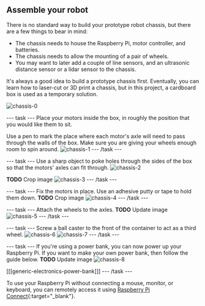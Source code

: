 ## Assemble your robot

There is no standard way to build your prototype robot chassis, but there are a few things to bear in mind:

- The chassis needs to house the Raspberry Pi, motor controller, and batteries.
- The chassis needs to allow the mounting of a pair of wheels.
- You may want to later add a couple of line sensors, and an ultrasonic distance sensor or a lidar sensor to the chassis.

It's always a good idea to build a prototype chassis first. Eventually, you can learn how to laser-cut or 3D print a chassis, but in this project, a cardboard box is used as a temporary solution.

![chassis-0](images/chassis-0.jpg)

--- task ---
Place your motors inside the box, in roughly the position that you would like them to sit. 

Use a pen to mark the place where each motor's axle will need to pass through the walls of the box. Make sure you are giving your wheels enough room to spin around.
![chassis-1](images/chassis-1.jpg)
--- /task ---

--- task ---
Use a sharp object to poke holes through the sides of the box so that the motors' axles can fit through.
![chassis-2](images/chassis-2.jpg)

**TODO** Crop image
![chassis-3](images/chassis-3.jpg)
--- /task ---

--- task ---
Fix the motors in place. Use an adhesive putty or tape to hold them down.
**TODO** Crop image
![chassis-4](images/chassis-4.jpg)
--- /task ---

--- task ---
Attach the wheels to the axles.
**TODO** Update image
![chassis-5](images/chassis-5.jpg)
--- /task ---

--- task ---
Screw a ball caster to the front of the container to act as a third wheel.
![chassis-6](images/chassis-6.jpg)
![chassis-7](images/chassis-7.jpg)
--- /task ---

--- task ---
If you're using a power bank, you can now power up your Raspberry Pi. If you want to make your own power bank, then follow the guide below.
**TODO** Update image
![chassis-8](images/chassis-8.jpg)

[[[generic-electronics-power-bank]]]
--- /task ---

To use your Raspberry Pi without connecting a mouse, monitor, or keyboard, you can remotely access it using [Raspberry Pi Connect](https://projects.raspberrypi.org/en/projects/raspberry-pi-connect){:target="_blank"}.

